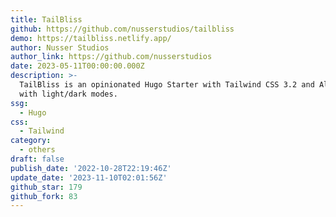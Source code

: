 ```yaml
---
title: TailBliss
github: https://github.com/nusserstudios/tailbliss
demo: https://tailbliss.netlify.app/
author: Nusser Studios
author_link: https://github.com/nusserstudios
date: 2023-05-11T00:00:00.000Z
description: >-
  TailBliss is an opinionated Hugo Starter with Tailwind CSS 3.2 and Alpine.js
  with light/dark modes.
ssg:
  - Hugo
css:
  - Tailwind
category:
  - others
draft: false
publish_date: '2022-10-28T22:19:46Z'
update_date: '2023-11-10T02:01:56Z'
github_star: 179
github_fork: 83
---
```

